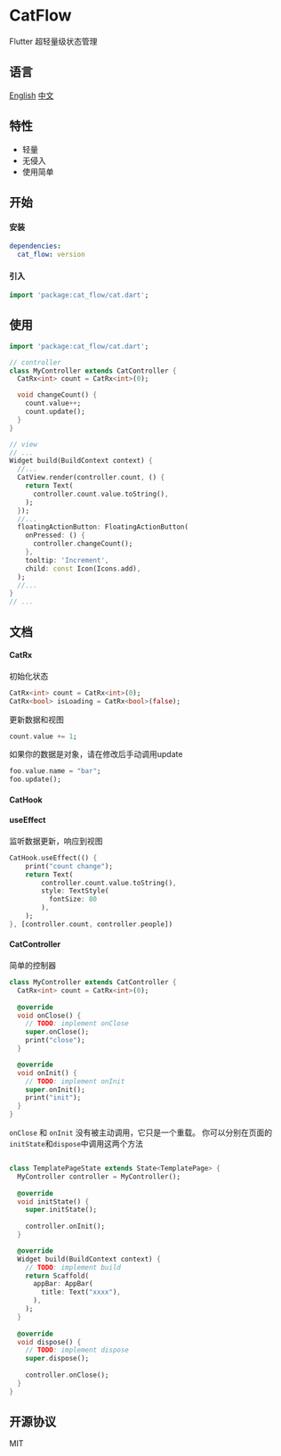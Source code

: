 # CatFlow
Flutter 超轻量级状态管理

## 语言
[English](https://github.com/Jon-Millent/cat_flow/blob/main/README.md)
[中文](https://github.com/Jon-Millent/cat_flow/blob/main/README.zh-cn.md)

## 特性

* 轻量
* 无侵入
* 使用简单

## 开始

#### 安装
```yaml
dependencies:
  cat_flow: version
```
#### 引入
```dart
import 'package:cat_flow/cat.dart';
```

## 使用

```dart
import 'package:cat_flow/cat.dart';

// controller
class MyController extends CatController {
  CatRx<int> count = CatRx<int>(0);

  void changeCount() {
    count.value++;
    count.update();
  }
}

// view
// ...
Widget build(BuildContext context) {
  //...
  CatView.render(controller.count, () {
    return Text(
      controller.count.value.toString(),
    );
  });
  //...
  floatingActionButton: FloatingActionButton(
    onPressed: () {
      controller.changeCount();
    },
    tooltip: 'Increment',
    child: const Icon(Icons.add),
  );
  //...
}
// ...
```

## 文档

#### CatRx

初始化状态
```dart
CatRx<int> count = CatRx<int>(0);
CatRx<bool> isLoading = CatRx<bool>(false);
```

更新数据和视图
```dart
count.value += 1;
```

如果你的数据是对象，请在修改后手动调用update
```dart
foo.value.name = "bar";
foo.update();
```

#### CatHook

#### useEffect
监听数据更新，响应到视图

```dart
CatHook.useEffect(() {
    print("count change");
    return Text(
        controller.count.value.toString(),
        style: TextStyle(
          fontSize: 80
        ),
    );
}, [controller.count, controller.people])
```

#### CatController
简单的控制器
```dart
class MyController extends CatController {
  CatRx<int> count = CatRx<int>(0);
  
  @override
  void onClose() {
    // TODO: implement onClose
    super.onClose();
    print("close");
  }

  @override
  void onInit() {
    // TODO: implement onInit
    super.onInit();
    print("init");
  }
}
```
`onClose` 和 `onInit` 没有被主动调用，它只是一个重载。 你可以分别在页面的`initState`和`dispose`中调用这两个方法
```dart

class TemplatePageState extends State<TemplatePage> {
  MyController controller = MyController();
  
  @override
  void initState() {
    super.initState();
    
    controller.onInit();
  }

  @override
  Widget build(BuildContext context) {
    // TODO: implement build
    return Scaffold(
      appBar: AppBar(
        title: Text("xxxx"),
      ),
    );
  }
  
  @override
  void dispose() {
    // TODO: implement dispose
    super.dispose();
    
    controller.onClose();
  }
}
```

## 开源协议
MIT
